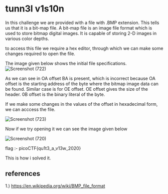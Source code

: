 # tunn3l v1s10n

In this challenge we are provided with a file with .BMP extension. This tells us that it is a bit-map file.
A bit-map file is an image file format which is used to store bitmap digital images. It is capable of storing 2-D images in various color depths.

to access this file we require a hex editor, through which we can make some changes required to open the file.

The image given below shows the initial file specifications.
![Screenshot (722)](https://github.com/user-attachments/assets/04887078-716a-4b09-b35e-2dde34062a43)

As we can see in OA offset BA is present, which is incorrect because OA offset is the starting address of the byte where the bitmap image data can be found.
Similar case is for OE offset. OE offset gives the size of the header.
0B offset is the binary literal of the byte.

If we make some changes in the values of the offset in hexadecimal form, we can acccess the file.

![Screenshot (723)](https://github.com/user-attachments/assets/5d05d175-3f1b-4f3b-b201-aa2dad29bcd6)

Now if we try opening it we can see the image given below

![Screenshot (720)](https://github.com/user-attachments/assets/b82ed2b9-f59d-4df7-baa8-b655a24f7c5f)

flag :- picoCTF{qu1t3_a_v13w_2020}

This is how i solved it.

## references
1.) https://en.wikipedia.org/wiki/BMP_file_format




